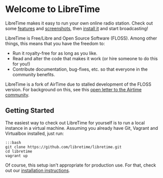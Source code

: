 Welcome to LibreTime
====================

LibreTime makes it easy to run your own online radio station. Check out some [features](features.md) and [screenshots](features.md#screenshots), then [install it](install.md) and start broadcasting!

LibreTime is Free/Libre and Open Source Software (FLOSS). Among other things, this means that you have the freedom to:

* Run it royalty-free for as long as you like.
* Read and alter the code that makes it work (or hire someone to do this for you!)
* Contribute documentation, bug-fixes, etc. so that everyone in the community benefits.

LibreTime is a fork of AirTime due to stalled development of the FLOSS version. For background on this, see this [open letter to the Airtime community](https://gist.github.com/hairmare/8c03b69c9accc90cfe31fd7e77c3b07d).


Getting Started
---------------

The easiest way to check out LibreTime for yourself is to run a local instance in a virtual machine. Assuming you already have Git, Vagrant and Virtualbox installed, just run:

    :::bash
    git clone https://github.com/libretime/libretime.git
    cd libretime
    vagrant up

Of course, this setup isn't appropriate for production use. For that, check out our [installation instructions](install.md).
